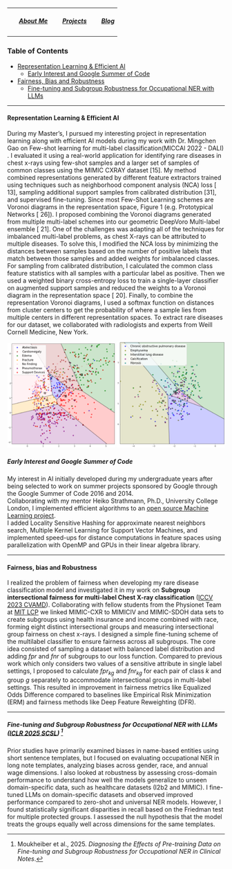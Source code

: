 <div class="row">
  <table>
    <tr>
      <td> <h5 style="float: left; margin-left:20px"><a href='/'> About Me </a></h5></td> 
      <td> <h5 style="float: left; margin-left:20px"><a href='/projects'> Projects </a></h5></td> 
      <td> <h5 style="float: left; margin-left:20px"><a href='/blog'> Blog </a></h5></td> 
    </tr>
  </table>
</div>

### Table of Contents
- [Representation Learning & Efficient AI](#representation-learning--efficient-ai)
  - [Early Interest and Google Summer of Code](#early-interest-and-google-summer-of-code)
- [Fairness, Bias and Robustness](#fairness-bias-and-robustness)
  - [Fine-tuning and Subgroup Robustness for Occupational NER with LLMs ](#diagnosing-the-effects-of-pre-training-data-on-fine-tuning-and-subgroup-robustness-for-occupational-ner-in-clinical-notes)

---


#### Representation Learning & Efficient AI 

During my Master’s, I pursued my interesting project in representation learning along with efficient AI models during my work with Dr. Mingchen
Gao on Few-shot learning for multi-label classification(MICCAI 2022 - DALI) .
I evaluated it using a real-world application for identifying rare diseases in chest x-rays
using few-shot samples and a larger set of samples of common classes using the MIMIC
CXRAY dataset [15]. My method combined representations generated by different feature
extractors trained using techniques such as neighborhood component analysis (NCA)
loss [ 13], sampling additional support samples from calibrated distribution [31], and
supervised fine-tuning. Since most Few-Shot Learning schemes are Voronoi diagrams
in the representation space, Figure 1 (e.g. Prototypical Networks [ 26]). I proposed
combining the Voronoi diagrams generated from multiple multi-label schemes into our
geometric DeepVoro Multi-label ensemble [ 21]. One of the challenges was adapting all of
the techniques for imbalanced multi-label problems, as chest X-rays can be attributed
to multiple diseases. To solve this, I modified the NCA loss by minimizing the distances
between samples based on the number of positive labels that match between those samples
and added weights for imbalanced classes. For sampling from calibrated distribution, I
calculated the common class feature statistics with all samples with a particular label
as positive. Then we used a weighted binary cross-entropy loss to train a single-layer
classifier on augmented support samples and reduced the weights to a Voronoi diagram in
the representation space [ 20]. Finally, to combine the representation Voronoi diagrams, I
used a softmax function on distances from cluster centers to get the probability of where
a sample lies from multiple centers in different representation spaces. To extract rare
diseases for our dataset, we collaborated with radiologists and experts from Weill Cornell
Medicine, New York.

<img src="images/vd_base_final_0.png" width="250" />
<img src="images/vd_new_final_five_0.png" width="250" />


##### Early Interest and Google Summer of Code

My interest in AI initially developed during my undergraduate years after being selected to work on summer projects sponsored by Google through the Google Summer of Code 2016 and 2014.  
Collaborating with my mentor Heiko Strathmann, Ph.D., University College London, I implemented efficient algorithms to an [open source Machine Learning project](https://gist.github.com/Saurabh7/b492519a6044a840145824011229a64b).  
I added Locality Sensitive Hashing for approximate nearest neighbors search, Multiple Kernel Learning for Support Vector Machines, and implemented speed-ups for distance computations in feature spaces using parallelization with OpenMP and GPUs in their linear algebra library.

--- 


#### Fairness, bias and Robustness

I realized the problem of fairness when developing my rare disease classification model and investigated it in my work on **Subgroup intersectional fairness for multi-label Chest X-ray classification** ([ICCV 2023 CVAMD](https://arxiv.org/pdf/2403.18196)). Collaborating with fellow students from the Physionet Team at [MIT LCP](https://lcp.mit.edu/physionet) we linked MIMIC-CXR to MIMICIV and MIMIC-SDOH data sets to create subgroups using health insurance and
income combined with race, forming eight distinct intersectional groups and measuring intersectional group fairness on chest x-rays. I designed a simple fine-tuning scheme of the multilabel classifier to ensure fairness across all subgroups. The core idea consisted of sampling a dataset with balanced label distribution and adding $fpr$ and $fnr$ of subgroups to our loss function. Compared to previous work which only considers two values of a sensitive attribute in single label settings, I proposed to calculate $fpr_{kg}$ and
$fnr_{kg}$ for each pair of class $k$ and group $g$ separately to
accommodate intersectional groups in multi-label settings. This resulted in improvement in fairness metrics like Equalized Odds Difference compared to baselines like Empirical Risk Minimization (ERM) and fairness methods like Deep Feature Reweighting (DFR).

---


#####  Fine-tuning and Subgroup Robustness for Occupational NER with LLMs ([ICLR 2025 SCSL](https://openreview.net/forum?id=xfCjvr8MWR)) [^1]

Prior studies have primarily examined biases in name-based entities using short sentence templates, but I focused on evaluating occupational NER in long note templates, analyzing biases across gender, race, and annual wage dimensions. I also looked at robustness by assessing cross-domain performance to understand how well the models generalize to unseen domain-specific data, such as healthcare datasets (I2b2 and MIMIC). I fine-tuned LLMs on domain-specific datasets and observed improved performance compared to zero-shot and universal NER models. However, I found statistically significant disparities in recall based on the Friedman test for multiple protected groups. I assessed the null hypothesis that the model treats the groups equally well across dimensions for the same templates.

[^1]: Moukheiber et al., 2025. *Diagnosing the Effects of Pre-training Data on Fine-tuning and Subgroup Robustness for Occupational NER in Clinical Notes*.


